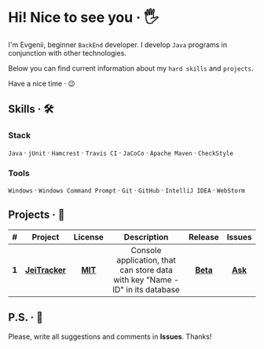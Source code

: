 # Hi! Nice to see you &middot; :raised_hand_with_fingers_splayed:

I'm Evgenii, beginner `BackEnd` developer. I develop `Java` programs in conjunction with other technologies. 

Below you can find current information about my `hard skills` and `projects`.

Have a nice time &middot; :wink:

## Skills &middot; :hammer_and_wrench:

### Stack

`Java` &middot; `jUnit` &middot; `Hamcrest` &middot; `Travis CI` &middot; `JaCoCo` &middot; `Apache Maven` &middot; `CheckStyle`

### Tools

`Windows` &middot; `Windows Command Prompt` &middot; `Git` &middot; `GitHub` &middot; `IntelliJ IDEA` &middot; `WebStorm`

<!-- 
`Java`
`JavaScript`
`HTML5`
`CSS3`

`jUnit`
`Hamcrest`
`Mockito`

`Travis CI`
`JaCoCo`

`PostgreSQL`
`Hibernate`

`Spring`

`Apache Maven`
`Gradle`

`CheckStyle`

`Docker`
`Kubernetes`
`Apache Kafka`

`Git`
`GitHub`

`Windows Command Prompt`

`IntelliJ IDEA`
`WebStorm`

`Windows 10`
-->

<!-- Example badge with logo
![](https://img.shields.io/badge/-Git-F05032?style=flat&logo=git&logoColor=white) 
-->

## Projects &middot; :rocket:

| # | Project | License | Description | Release | Issues |
|:-:| :-----: | :-----: | :---------: | :-----: | :----: |
| **1** | **[JeiTracker](https://github.com/jeikhan/job4j)** | **[MIT](https://github.com/jeikhan/job4j/blob/hotfix_3/LICENSE)** | Console application, that can store data with key "Name - ID" in its database | **[Beta](https://en.wikipedia.org/wiki/Software_release_life_cycle)** | **[Ask](https://github.com/jeikhan/job4j/issues)** |

## P.S. &middot; :snail:

Please, write all suggestions and comments in **Issues**. Thanks!
